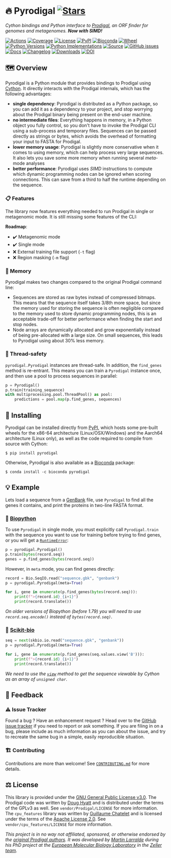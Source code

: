 # 🔥 Pyrodigal [![Stars](https://img.shields.io/github/stars/althonos/pyrodigal.svg?style=social&maxAge=3600&label=Star)](https://github.com/althonos/pyrodigal/stargazers)

*Cython bindings and Python interface to [Prodigal](https://github.com/hyattpd/Prodigal/), an ORF
finder for genomes and metagenomes. **Now with SIMD!***

[![Actions](https://img.shields.io/github/workflow/status/althonos/pyrodigal/Test/master?logo=github&style=flat-square&maxAge=300)](https://github.com/althonos/pyrodigal/actions)
[![Coverage](https://img.shields.io/codecov/c/gh/althonos/pyrodigal?style=flat-square&maxAge=3600)](https://codecov.io/gh/althonos/pyrodigal/)
[![License](https://img.shields.io/badge/license-GPLv3-blue.svg?style=flat-square&maxAge=2678400)](https://choosealicense.com/licenses/gpl-3.0/)
[![PyPI](https://img.shields.io/pypi/v/pyrodigal.svg?style=flat-square&maxAge=3600)](https://pypi.org/project/pyrodigal)
[![Bioconda](https://img.shields.io/conda/vn/bioconda/pyrodigal?style=flat-square&maxAge=3600)](https://anaconda.org/bioconda/pyrodigal)
[![Wheel](https://img.shields.io/pypi/wheel/pyrodigal.svg?style=flat-square&maxAge=3600)](https://pypi.org/project/pyrodigal/#files)
[![Python Versions](https://img.shields.io/pypi/pyversions/pyrodigal.svg?style=flat-square&maxAge=600)](https://pypi.org/project/pyrodigal/#files)
[![Python Implementations](https://img.shields.io/pypi/implementation/pyrodigal.svg?style=flat-square&maxAge=600&label=impl)](https://pypi.org/project/pyrodigal/#files)
[![Source](https://img.shields.io/badge/source-GitHub-303030.svg?maxAge=2678400&style=flat-square)](https://github.com/althonos/pyrodigal/)
[![GitHub issues](https://img.shields.io/github/issues/althonos/pyrodigal.svg?style=flat-square&maxAge=600)](https://github.com/althonos/pyrodigal/issues)
[![Docs](https://img.shields.io/readthedocs/pyrodigal/latest?style=flat-square&maxAge=600)](https://pyrodigal.readthedocs.io)
[![Changelog](https://img.shields.io/badge/keep%20a-changelog-8A0707.svg?maxAge=2678400&style=flat-square)](https://github.com/althonos/pyrodigal.py/blob/master/CHANGELOG.md)
[![Downloads](https://img.shields.io/badge/dynamic/json?style=flat-square&color=303f9f&maxAge=86400&label=downloads&query=%24.total_downloads&url=https%3A%2F%2Fapi.pepy.tech%2Fapi%2Fprojects%2Fpyrodigal)](https://pepy.tech/project/pyrodigal)
[![DOI](https://img.shields.io/badge/doi-10.5281%2Fzenodo.4015169-purple?style=flat-square&maxAge=86400)](https://doi.org/10.5281/zenodo.4015169)


## 🗺️ Overview

Pyrodigal is a Python module that provides bindings to Prodigal using
[Cython](https://cython.org/). It directly interacts with the Prodigal
internals, which has the following advantages:

- **single dependency**: Pyrodigal is distributed as a Python package, so you
  can add it as a dependency to your project, and stop worrying about the
  Prodigal binary being present on the end-user machine.
- **no intermediate files**: Everything happens in memory, in a Python object
  you fully control, so you don't have to invoke the Prodigal CLI using a
  sub-process and temporary files. Sequences can be passed directly as
  strings or bytes, which avoids the overhead of formatting your input to
  FASTA for Prodigal.
- **lower memory usage**: Pyrodigal is slightly more conservative when it comes
  to using memory, which can help process very large sequences. It also lets
  you save some more memory when running several *meta*-mode analyses
- **better performance**: Pyrodigal uses *SIMD* instructions to compute which
  dynamic programming nodes can be ignored when scoring connections. This can
  save from a third to half the runtime depending on the sequence.

### 📋 Features

The library now features everything needed to run Prodigal in single or
metagenomic mode. It is still missing some features of the CLI:

**Roadmap**:

- ✔️ Metagenomic mode
- ✔️ Single mode
- ❌ External training file support (`-t` flag)
- ❌ Region masking (`-m` flag)

### 🐏 Memory

Pyrodigal makes two changes compared to the original Prodigal command line:

* Sequences are stored as raw bytes instead of compressed bitmaps. This means
  that the sequence itself takes 3/8th more space, but since the memory used
  for storing the sequence is often negligible compared to the memory used to
  store dynamic programming nodes, this is an acceptable trade-off for better
  performance when finding the start and stop nodes.
* Node arrays are dynamically allocated and grow exponentially instead of
  being pre-allocated with a large size. On small sequences, this leads to
  Pyrodigal using about 30% less memory.


### 🧶 Thread-safety

`pyrodigal.Pyrodigal` instances are thread-safe. In addition, the `find_genes`
method is re-entrant. This means you can train a `Pyrodigal` instance once,
and then use a pool to process sequences in parallel:
```python
p = Pyrodigal()
p.train(training_sequence)
with multiprocessing.pool.ThreadPool() as pool:
    predictions = pool.map(p.find_genes, sequences)
```

## 🔧 Installing

Pyrodigal can be installed directly from [PyPI](https://pypi.org/project/pyrodigal/),
which hosts some pre-built wheels for the x86-64 architecture (Linux/OSX/Windows)
and the Aarch64 architecture (Linux only), as well as the code required to compile
from source with Cython:
```console
$ pip install pyrodigal
```

Otherwise, Pyrodigal is also available as a [Bioconda](https://bioconda.github.io/)
package:
```console
$ conda install -c bioconda pyrodigal
```

## 💡 Example

Lets load a sequence from a
[GenBank](http://www.insdc.org/files/feature_table.html) file, use `Pyrodigal`
to find all the genes it contains, and print the proteins in two-line FASTA
format.

### 🔬 [Biopython](https://github.com/biopython/biopython)

To use `Pyrodigal` in single mode, you must explicitly call `Pyrodigal.train`
with the sequence you want to use for training before trying to find genes,
or you will get a [`RuntimeError`](https://docs.python.org/3/library/exceptions.html#RuntimeError):
```python
p = pyrodigal.Pyrodigal()
p.train(bytes(record.seq))
genes = p.find_genes(bytes(record.seq))
```

However, in `meta` mode, you can find genes directly:
```python
record = Bio.SeqIO.read("sequence.gbk", "genbank")
p = pyrodigal.Pyrodigal(meta=True)

for i, gene in enumerate(p.find_genes(bytes(record.seq))):
    print(f">{record.id}_{i+1}")
    print(record.translate())
```

*On older versions of Biopython (before 1.79) you will need to use
`record.seq.encode()` instead of `bytes(record.seq)`*.


### 🧪 [Scikit-bio](https://github.com/biocore/scikit-bio)

```python
seq = next(skbio.io.read("sequence.gbk", "genbank"))
p = pyrodigal.Pyrodigal(meta=True)

for i, gene in enumerate(p.find_genes(seq.values.view('B'))):
    print(f">{record.id}_{i+1}")
    print(record.translate())
```

*We need to use the [`view`](https://numpy.org/doc/stable/reference/generated/numpy.ndarray.view.html)
method to get the sequence viewable by Cython as an array of `unsigned char`.*


## 💭 Feedback

### ⚠️ Issue Tracker

Found a bug ? Have an enhancement request ? Head over to the [GitHub issue
tracker](https://github.com/althonos/pyrodigal/issues) if you need to report
or ask something. If you are filing in on a bug, please include as much
information as you can about the issue, and try to recreate the same bug
in a simple, easily reproducible situation.

### 🏗️ Contributing

Contributions are more than welcome! See
[`CONTRIBUTING.md`](https://github.com/althonos/pyrodigal/blob/master/CONTRIBUTING.md)
for more details.


## ⚖️ License

This library is provided under the [GNU General Public License v3.0](https://choosealicense.com/licenses/gpl-3.0/).
The Prodigal code was written by [Doug Hyatt](https://github.com/hyattpd) and is distributed under the
terms of the GPLv3 as well. See `vendor/Prodigal/LICENSE` for more information. The `cpu_features` library was written by [Guillaume Chatelet](https://github.com/gchatelet) and is
licensed under the terms of the [Apache License 2.0](https://choosealicense.com/licenses/apache-2.0/). See `vendor/cpu_features/LICENSE` for more information.

*This project is in no way not affiliated, sponsored, or otherwise endorsed
by the [original Prodigal authors](https://github.com/hyattpd). It was developed
by [Martin Larralde](https://github.com/althonos/) during his PhD project
at the [European Molecular Biology Laboratory](https://www.embl.de/) in
the [Zeller team](https://github.com/zellerlab).*
